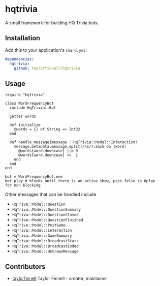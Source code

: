 # hqtrivia

A small framework for building HQ Trivia bots.

## Installation

Add this to your application's `shard.yml`:

```yaml
dependencies:
  hqtrivia:
    github: taylorfinnell/hqtrivia
```

## Usage

```crystal
require "hqtrivia"
```

```crystal
class WordFrequencyBot
  include HqTrivia::Bot

  getter words

  def initialize
    @words = {} of String => Int32
  end

  def handle_message(message : HqTrivia::Model::Interaction)
    message.metadata.message.split(/\s/).each do |word|
      @words[word.downcase] ||= 0
      @words[word.downcase] +=  1
    end
  end
end

bot = WordFrequencyBot.new
bot.play # blocks until there is an active show, pass false to #play for non blocking
```

Other messages that can be handled include

- `HqTriva::Model::Question`
- `HqTriva::Model::QuestionSummary`
- `HqTriva::Model::QuestionClosed`
- `HqTriva::Model::QuestionFinished`
- `HqTriva::Model::PostGame`
- `HqTriva::Model::Interaction`
- `HqTriva::Model::GameSummary`
- `HqTriva::Model::BroadcastStats`
- `HqTriva::Model::BroadcastEnded`
- `HqTriva::Model::UnknownMessage`


## Contributors

- [taylorfinnell](https://github.com/taylorfinnell) Taylor Finnell - creator, maintainer
